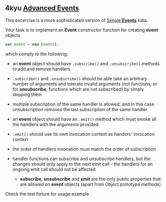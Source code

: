 ## 4kyu [Advanced **Events**][1]

This excercise is a more sophisticated version of [Simple **Events**][2] kata.

Your task is to implement an **Event** constructor function for creating **event** objects

```js
var event = new Event();
```

which comply to the following:

* an **event** object should have `.subscribe()` and `.unsubscribe()` methods to add and remove handlers

* `.subscribe()` and `.unsubscribe()` should be able take an arbitrary number of arguments and tolerate invalid arguments (not functions, or for **unsubscribe**, functions which are not subscribed) by simply skipping them

* multiple subscription of the same handler is allowed, and in this case unsubscription removes the last subscription of the same handler

* an **event** object should have an `.emit()` method which must invoke all the handlers with the arguments provided

* `.emit()` should use its own invocation context as handers' invocation context

* the order of handlers invocation must match the order of subscription

* handler functions can subscribe and unsubscribe handlers, but the changes should only apply to the next emit call - the handlers for an ongoing emit call should not be affected

    * **subscribe**, **unsubscribe** and **emit** are the only public properties that are allowed on **event** objects (apart from Object.prototype methods)

Check the test fixture for usage example

[1]: https://www.codewars.com/kata/52d4678038644497e900007c/train/javascript
[2]: https://www.codewars.com/kata/52d3b68215be7c2d5300022f